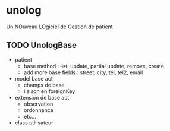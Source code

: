 # unolog
Un NOuveau LOgiciel de Gestion de patient



## TODO UnologBase
- patient
  - base method : ~~list~~, update, partial update, remove, create
  - add more base fields : street, city, tel, tel2, email
- model base act
  - champs de base
  - liaison en foreignKey
- extension de base act
  - observation
  - ordonnance
  - etc...
- class utilisateur
